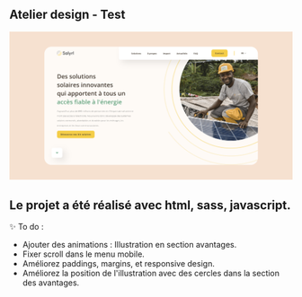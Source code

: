 ## Atelier design - Test

![Design preview ](./assets/atelier-design-test-preview.png)

<h2> Le projet a été réalisé avec html, sass, javascript. </h2>

✨ To do : 

- Ajouter des animations : Illustration en section avantages.
- Fixer scroll dans le menu mobile.
- Améliorez paddings, margins, et responsive design.
- Améliorez la position de l'illustration avec des cercles dans la section des avantages.




